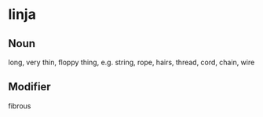 linja
===

Noun
---

long, very thin, floppy thing, e.g. string, rope, hairs, thread, cord, chain, wire

Modifier
---

fibrous